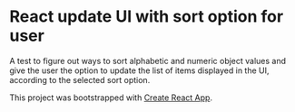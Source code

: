 # React update UI with sort option for user
A test to figure out ways to sort alphabetic and numeric object values and give the user the option to update the list of items displayed in the UI, according to the selected sort option.

This project was bootstrapped with [Create React App](https://github.com/facebook/create-react-app).